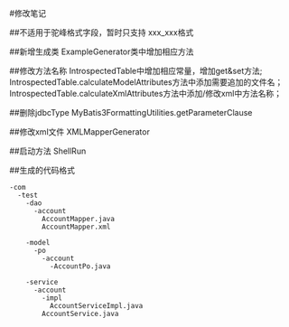 ﻿#修改笔记
 
##不适用于驼峰格式字段，暂时只支持 xxx_xxx格式

##新增生成类 
    ExampleGenerator类中增加相应方法

##修改方法名称
    IntrospectedTable中增加相应常量，增加get&set方法;
    IntrospectedTable.calculateModelAttributes方法中添加需要追加的文件名；
    IntrospectedTable.calculateXmlAttributes方法中添加/修改xml中方法名称；
    
##删除jdbcType
    MyBatis3FormattingUtilities.getParameterClause
    
##修改xml文件
    XMLMapperGenerator
    
    
##启动方法
    ShellRun
    
    
##生成的代码格式

    -com
      -test
        -dao
          -account
            AccountMapper.java
            AccountMapper.xml
            
        -model
          -po
            -account
              -AccountPo.java
              
        -service
          -account
            -impl
              AccountServiceImpl.java
            AccountService.java
